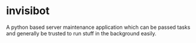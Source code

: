invisibot
=========

A python based server maintenance application which can be passed tasks and generally be trusted to run stuff in the background easily.
